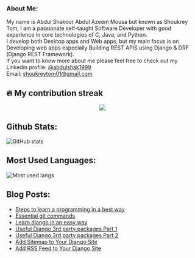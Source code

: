 ### About Me:
  My name is Abdul Shakoor Abdul Azeem  Mousa but known as Shoukrey Tom, I am a passionate self-taught Software Developer with good experience in core technologies of C, Java, and Python.<br>
  I develop both Desktop apps and Web apps, but my main focus is on Developing web apps especially Building REST APIS using Django & DRF (Django REST Framework).<br>
  if you want to know more about me please feel free to check out my Linkedin profile: [@abdulshak1999](https://linkedin.com/in/abdulshak1999/)<br>
  Email: [shoukreytom01@gmail.com](mail:shoukreytom01@gmail.com)


## 🔥 My contribution streak

<p align="center">
  <a href="https://github.com/abdulshak1999/github-readme-streak-stats">
    <img src="https://github-readme-streak-stats.herokuapp.com/?user=abdulshak1999#version3"/>
  </a>
</p>


## Github Stats:
![GitHub stats](https://github-readme-stats.vercel.app/api?username=abdulshak1999&show_icons=true)

## Most Used Languages:
![Most used langs](https://github-readme-stats.vercel.app/api/top-langs/?username=abdulshak1999&layout=compact)

## Blog Posts:
- [Steps to learn a programming in a best way](https://dev.to/abdulshakoor/steps-to-learn-a-programming-in-a-best-way-3p7k)
- [Essential git commands](https://dev.to/abdulshakoor/essential-git-commands-4n70)
- [Learn django in an easy way](https://dev.to/abdulshakoor/learn-django-in-an-easy-way-1da6)
- [Useful Django 3rd party packages Part 1](https://dev.to/abdulshakoor/useful-django-3rd-party-packages-part-1-2g8a)
- [Useful Django 3rd party packages Part 2](https://dev.to/abdulshakoor/useful-django-3rd-party-packages-part-2-25da)
- [Add Sitemap to Your Django Site](https://dev.to/abdulshakoor/add-sitemap-to-your-django-site-2eg9)
- [Add RSS Feed to Your Django Site](https://dev.to/abdulshakoor/add-rss-feed-to-your-django-site-2k8n)
